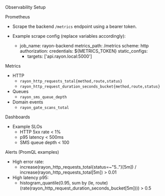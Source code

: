 Observability Setup

Prometheus

- Scrape the backend `/metrics` endpoint using a bearer token.
- Example scrape config (replace variables accordingly):

  - job_name: rayon-backend
    metrics_path: /metrics
    scheme: http
    authorization:
      credentials: ${METRICS_TOKEN}
    static_configs:
      - targets: ['api.rayon.local:5000']

Metrics

- HTTP
  - `rayon_http_requests_total{method,route,status}`
  - `rayon_http_request_duration_seconds_bucket{method,route,status}`
- Queues
  - `rayon_sms_queue_depth`
- Domain events
  - `rayon_gate_scans_total`

Dashboards

- Example SLOs
  - HTTP 5xx rate < 1%
  - p95 latency < 500ms
  - SMS queue depth < 100

Alerts (PromQL examples)

- High error rate:
  - increase(rayon_http_requests_total{status=~"5.."}[5m]) / increase(rayon_http_requests_total[5m]) > 0.01
- High latency p95:
  - histogram_quantile(0.95, sum by (le, route) (rate(rayon_http_request_duration_seconds_bucket[5m]))) > 0.5

